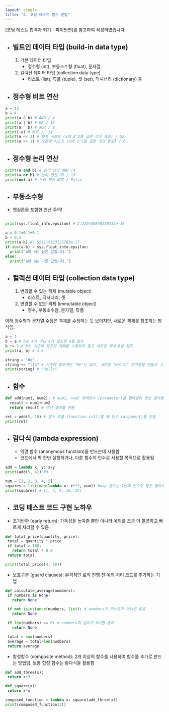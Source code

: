 ```yaml
---
layout: single
title: "4. 코딩 테스트 필수 문법"
---
```


[코딩 테스트 합격자 되기 - 파이썬편]를 참고하여 작성하였습니다.

- ## __빌트인 데이터 타입 (build-in data type)__
  1. 기본 데이터 타입
      - 정수형 (int), 부동소수형 (float), 문자열
  2. 컬렉션 데이터 타입 (collection data type)
      - 리스트 (list), 튜플 (tuple), 셋 (set), 딕셔너리 (dictionary) 등
        
- ## __정수형 비트 연산__
```python
a = 13
b = 4
print(a & b) # AND / 4
print(a | b) # OR / 13
print(a ^ b) # XOR / 9
print(~a) # NOT / -14
print(a << 2) # 왼쪽 시프트 (a에 2^2를 곱한 것과 동일) / 52
print(a >> 1) # 오른쪽 시프트 (a에 2^1를 곱한 것과 동일) / 6
```

- ## __정수형 논리 연산__
```python
print(a and b) # 논리 연산 AND /4
print(a or b) # 논리 연산 OR / 13
print(not a) # 논리 연산 NOT / False
```

- ## __부동소수형__
- 엡실론을 포함한 연산 주의!
```python

print(sys.float_info.epsilon) # 2.220446049250313e-16

a = 0.1+0.1+0.1
b = 0.3
print(a-b) #5.551115123125783e-17
if abs(a-b) < sys.float_info.epsilon:
  print("a와 b는 같은 값입니다.")
else:
  print("a와 b는 다른 값입니다.")
```

- ## __컬렉션 데이터 타입 (collection data type)__
  1. 변경할 수 있는 객체 (mutable object)
      - 리스트, 딕셔너리, 셋
  2. 변경할 수 없는 객체 (immutable object)
      - 정수, 부동소수점, 문자열, 튜플

아래 정수형과 문자열 수정은 객체를 수정하는 듯 보이지만,
새로운 객체를 참조하는 방식임.
        
```python
a = 4
b = a # b는 a가 아닌 a가 참조한 4를 참조
b += 2 # b는 기존에 참조한 객체를 수정하지 않고 새로운 객체 6을 참조 
print(a, b) # 4 6 
```

```python
string = "He"
string += "llo" # 기존에 참조하던 "He"는 끊고, 새로운 "Hello" 문자열을 만들고 그 문자열을 참조
print(string) # "Hello"
```

- ## __함수__
```python
def add(num1, num2): # num1, num2 매개변수 (parameter)를 입력받아 연산 결과를 반환하는 함수 정의 
  result = num1+num2
  return result # 연산 결과를 반환

ret = add(5, 10) # 함수 호출 (function call)할 때 인수 (argument)를 전달
print(ret)
```

- ## __람다식 (lambda expression)__
  - 익명 함수 (anonymous function)을 만드는데 사용함
  - 코드에서 딱 한번 실행하거나, 다른 함수의 인수로 사용할 목적으로 활용됨
    
 ```python
add = lambda x, y: x+y
print(add(5, 4)) #9

num = [1, 2, 3, 4, 5]
squares = list(map(lambda x: x**2, num)) #map 함수는 1번째 인수로 받은 람다식을 2번째 인수로 받은 리스트에 적용한 새 리스트를 반환함
print(squares) # [1, 4, 9, 16, 25]

```

- ## __코딩 테스트 코드 구현 노하우__
  
- 조기반환 (early return): 가독성을 높여줄 뿐만 아니라 예외를 조금 더 깔끔하고 빠르게 처리할 수 있음
    
 ```python
def total_price(quantity, price):
  total = quantity * price
  if total > 100:
    return total * 0.9
  return total

print(total_price(4, 50))
```

- 보호구문 (guard clauses): 본격적인 로직 진행 전 예외 처리 코드를 추가하는 기법
    
 ```python
def calculate_average(numbers):
  if numbers is None:
    return None

  if not isinstance(numbers, list): # numbers가 리스트가 아니면 종료 
    return None

  if len(numbers) == 0: # numbers의 길이가 0이면 종료
    return None

  total = sum(numbers)
  average = total/len(numbers)
  return average

```

- 합성함수 (composite method): 2개 이상의 함수를 사용하여 함수를 추가로 만드는 방법임. 보통 합성 함수는 람다식을 활용함
    
 ```python
def add_three(x):
  return x+3

def square(x):
  return x*x

composed_function = lambda x: square(add_three(x))
print(composed_function(3))
```
